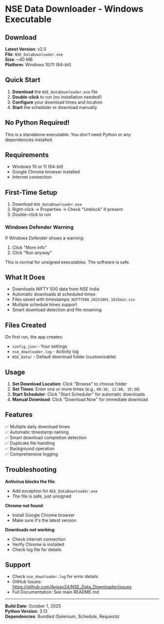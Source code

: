 # NSE Data Downloader - Windows Executable

## Download

**Latest Version**: v2.0  
**File**: `NSE_DataDownloader.exe`  
**Size**: ~40 MB  
**Platform**: Windows 10/11 (64-bit)

## Quick Start

1. **Download** the `NSE_DataDownloader.exe` file
2. **Double-click** to run (no installation needed!)
3. **Configure** your download times and location
4. **Start** the scheduler or download manually

## No Python Required!

This is a standalone executable. You don't need Python or any dependencies installed.

## Requirements

- Windows 10 or 11 (64-bit)
- Google Chrome browser installed
- Internet connection

## First-Time Setup

1. Download `NSE_DataDownloader.exe`
2. Right-click → Properties → Check "Unblock" if present
3. Double-click to run

### Windows Defender Warning

If Windows Defender shows a warning:
1. Click "More info"
2. Click "Run anyway"

This is normal for unsigned executables. The software is safe.

## What It Does

- Downloads NIFTY 500 data from NSE India
- Automatic downloads at scheduled times
- Files saved with timestamps: `NIFTY500_20251001_1015min.csv`
- Multiple schedule times support
- Smart download detection and file renaming

## Files Created

On first run, the app creates:
- `config.json` - Your settings
- `nse_downloader.log` - Activity log
- `NSE_Data/` - Default download folder (customizable)

## Usage

1. **Set Download Location**: Click "Browse" to choose folder
2. **Set Times**: Enter one or more times (e.g., `09:30, 12:00, 15:30`)
3. **Start Scheduler**: Click "Start Scheduler" for automatic downloads
4. **Manual Download**: Click "Download Now" for immediate download

## Features

✅ Multiple daily download times  
✅ Automatic timestamp naming  
✅ Smart download completion detection  
✅ Duplicate file handling  
✅ Background operation  
✅ Comprehensive logging  

## Troubleshooting

**Antivirus blocks the file**:
- Add exception for `NSE_DataDownloader.exe`
- The file is safe, just unsigned

**Chrome not found**:
- Install Google Chrome browser
- Make sure it's the latest version

**Downloads not working**:
- Check internet connection
- Verify Chrome is installed
- Check log file for details

## Support

- Check `nse_downloader.log` for error details
- GitHub Issues: https://github.com/Avisav24/NSE_Data_Downloader/issues
- Full Documentation: See main README.md

---

**Build Date**: October 1, 2025  
**Python Version**: 3.13  
**Dependencies**: Bundled (Selenium, Schedule, Requests)
